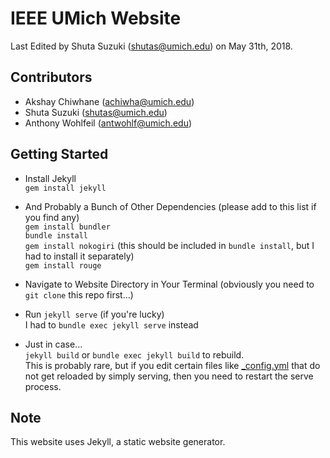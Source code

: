 # IEEE UMich Website
Last Edited by Shuta Suzuki (shutas@umich.edu) on May 31th, 2018.

## Contributors
- Akshay Chiwhane (achiwha@umich.edu)
- Shuta Suzuki (shutas@umich.edu)
- Anthony Wohlfeil (antwohlf@umich.edu)

## Getting Started
- Install Jekyll  
`gem install jekyll`

- And Probably a Bunch of Other Dependencies (please add to this list if you find any)  
`gem install bundler`  
`bundle install`  
`gem install nokogiri` (this should be included in `bundle install`, but I had to install it separately)  
`gem install rouge`

- Navigate to Website Directory in Your Terminal (obviously you need to `git clone` this repo first...)

- Run `jekyll serve` (if you're lucky)  
I had to `bundle exec jekyll serve` instead

- Just in case...   
`jekyll build` or `bundle exec jekyll build` to rebuild.  
This is probably rare, but if you edit certain files like [_config.yml](_config.yml) that do not get reloaded by simply serving, then you need to restart the serve process.


## Note
This website uses Jekyll, a static website generator. 
